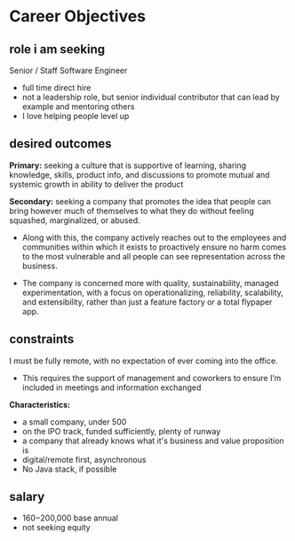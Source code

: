 # Career Objectives

## role i am seeking

Senior / Staff Software Engineer

- full time direct hire
- not a leadership role, but senior individual contributor that can lead by example and mentoring others
- I love helping people level up

## desired outcomes

**Primary:** seeking a culture that is supportive of learning, sharing knowledge, skills, product info, and discussions to promote mutual and systemic growth in ability to deliver the product

**Secondary:** seeking a company that promotes the idea that people can bring however much of themselves  to what they do without feeling squashed, marginalized, or abused. 

- Along with this, the company actively reaches out to the employees and communities within which it exists to proactively ensure no harm comes to the most vulnerable and all people can see representation across the business.

- The company is concerned more with quality, sustainability, managed experimentation, with a focus on operationalizing, reliability, scalability, and extensibility, rather than just a feature factory or a total flypaper app.

## constraints

I must be fully remote, with no expectation of ever coming into the office.

- This requires the support of management and coworkers to ensure I’m included in meetings and information exchanged

**Characteristics:** 

- a small company, under 500
- on the IPO track, funded sufficiently, plenty of runway
- a company that already knows what it's business and value proposition is
- digital/remote first, asynchronous
- No Java stack, if possible

## salary

- $160-$200,000 base annual
- not seeking equity

